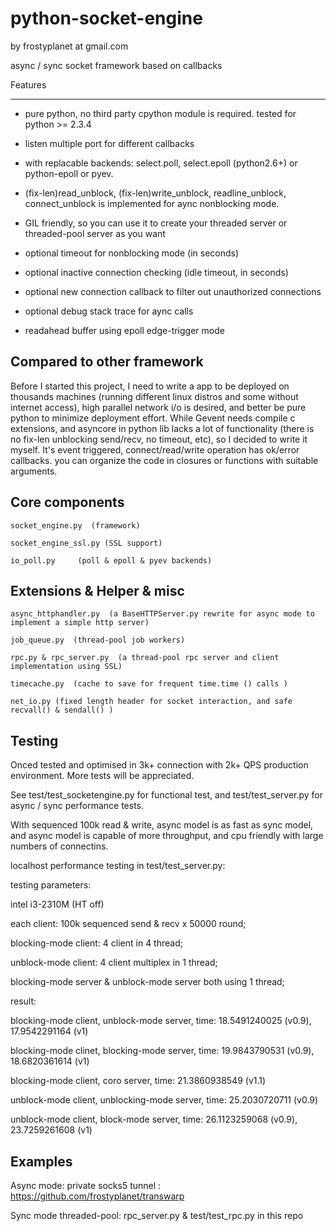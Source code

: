 python-socket-engine
====================

by frostyplanet at gmail.com

async / sync socket framework based on callbacks

Features
__________

* pure python, no third party cpython module is required. tested for python >= 2.3.4  

* listen multiple port for different callbacks

* with replacable backends:  select.poll, select.epoll (python2.6+) or python-epoll or pyev.

* (fix-len)read_unblock, (fix-len)write_unblock, readline_unblock, connect_unblock is implemented for aync nonblocking mode.

* GIL friendly, so you can use it to create your threaded server or threaded-pool server as you want

* optional timeout for nonblocking mode (in seconds)

* optional inactive connection checking (idle timeout, in seconds)

* optional new connection callback to filter out unauthorized connections

* optional debug stack trace for aync calls

* readahead buffer using epoll edge-trigger mode

Compared to other framework
----------------------------
Before I started this project, I need to write a app to be deployed on thousands machines (running different linux distros and some without internet access),
high parallel network i/o is desired, and better be pure python to minimize deployment effort. While Gevent needs compile c extensions, and asyncore in python lib 
lacks a lot of functionality (there is no fix-len unblocking send/recv, no timeout, etc), so I decided to write it myself. It's event triggered, connect/read/write operation has ok/error callbacks. you can organize the code in closures or functions with suitable arguments.


Core components
----------------

    socket_engine.py  (framework)

	socket_engine_ssl.py (SSL support)

    io_poll.py     (poll & epoll & pyev backends)

Extensions & Helper & misc
----------------

    async_httphandler.py  (a BaseHTTPServer.py rewrite for async mode to implement a simple http server)
    
    job_queue.py  (thread-pool job workers)

    rpc.py & rpc_server.py  (a thread-pool rpc server and client implementation using SSL)

    timecache.py  (cache to save for frequent time.time () calls )

    net_io.py (fixed length header for socket interaction, and safe recvall() & sendall() )


Testing
----------------

Onced tested and optimised in 3k+ connection with 2k+ QPS production environment. More tests will be appreciated.

See test/test_socketengine.py for functional test, and test/test_server.py for async / sync performance tests.

With sequenced 100k read & write, async model is as fast as sync model, and async model is capable of more throughput, and cpu friendly with large numbers of connectins.

localhost performance testing in test/test_server.py:
  	
testing parameters:

intel i3-2310M (HT off)

each client: 100k sequenced send & recv x 50000 round;

blocking-mode client: 4 client in 4 thread;

unblock-mode client:  4 client multiplex in 1 thread;

blocking-mode server & unblock-mode server both using 1 thread;

result:

blocking-mode client, unblock-mode server,  time: 18.5491240025 (v0.9), 17.9542291164 (v1)

blocking-mode clinet, blocking-mode server, time: 19.9843790531 (v0.9), 18.6820361614 (v1)

blocking-mode client, coro server,			time: 21.3860938549 (v1.1)

unblock-mode client, unblocking-mode server, time: 25.2030720711 (v0.9)

unblock-mode client, block-mode server, time:  26.1123259068 (v0.9), 23.7259261608 (v1)


Examples
----------------

Async mode: private socks5 tunnel :
https://github.com/frostyplanet/transwarp


Sync mode threaded-pool:
rpc_server.py & test/test_rpc.py in this repo
